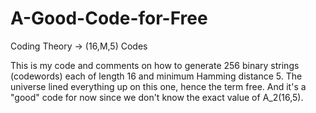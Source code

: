 # A-Good-Code-for-Free
Coding Theory → (16,M,5) Codes

This is my code and comments on how to generate 256 binary strings (codewords) each of length 16 and minimum Hamming distance 5.  The universe lined everything up on this one, hence the term free.  And it's a "good" code for now since we don't know the exact value of A_2(16,5).
